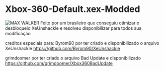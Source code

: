 # Xbox-360-Default.xex-Modded
![MAX WALKER](https://github.com/user-attachments/assets/b464d3ec-6dfc-468d-8425-a594949463ea)
 Feito por um brasileiro que conseguiu otimizar o desbloqueio XeUnshackle e resolveu disponibilizar para todos sua modificação

creditos especiais para: 
Byrom90 por ter criado e disponibilizado o arquivo XeUnshackle
https://github.com/Byrom90/XeUnshackle

grimdoomer por ter criado o arquivo Bad Update e disponibilizado
https://github.com/grimdoomer/Xbox360BadUpdate


 

